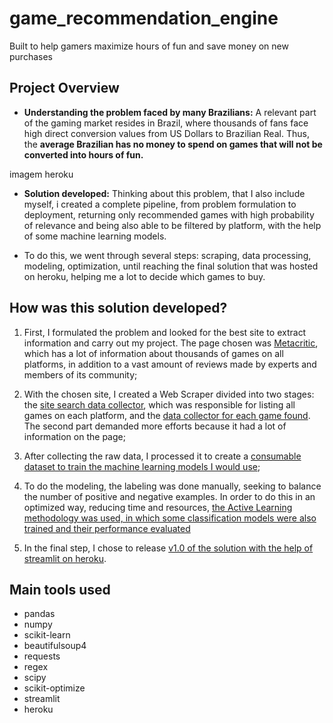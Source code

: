 # game_recommendation_engine
Built to help gamers maximize hours of fun and save money on new purchases


## Project Overview

* **Understanding the problem faced by many Brazilians:**  A relevant part of the gaming market resides in Brazil, where thousands of fans face high direct conversion values from US Dollars to Brazilian Real. Thus, the **average Brazilian has no money to spend on games that will not be converted into hours of fun.**

imagem heroku

* **Solution developed:** Thinking about this problem, that I also include myself, i created a complete pipeline, from problem formulation to deployment, returning only recommended games with high probability of relevance and being also able to be filtered by platform, with the help of some machine learning models.

* To do this, we went through several steps: scraping, data processing, modeling, optimization, until reaching the final solution that was hosted on heroku, helping me a lot to decide which games to buy.


## How was this solution developed?
1. First, I formulated the problem and looked for the best site to extract information and carry out my project. The page chosen was [Metacritic](https://www.metacritic.com/), which has a lot of information about thousands of games on all platforms, in addition to a vast amount of reviews made by experts and members of its community;

2. With the chosen site, I created a Web Scraper divided into two stages: the [site search data collector](https://github.com/mattmagrin/game_recommendation_engine/blob/main/Extraction%20and%20modeling/1_collector_search.ipynb), which was responsible for listing all games on each platform, and the [data collector for each game found](https://github.com/mattmagrin/game_recommendation_engine/blob/main/Extraction%20and%20modeling/2_data_collection_games.ipynb). The second part demanded more efforts because it had a lot of information on the page;

3. After collecting the raw data, I processed it to create a [consumable dataset to train the machine learning models I would use](https://github.com/mattmagrin/game_recommendation_engine/blob/main/Extraction%20and%20modeling/3_data_treatment%20.ipynb);

4. To do the modeling, the labeling was done manually, seeking to balance the number of positive and negative examples. In order to do this in an optimized way, reducing time and resources, [the Active Learning methodology was used, in which some classification models were also trained and their performance evaluated](https://github.com/mattmagrin/game_recommendation_engine/blob/main/Extraction%20and%20modeling/4_modeling___active_learning.ipynb) 

5. In the final step, I chose to release [v1.0 of the solution with the help of streamlit on heroku](https://recomendacaojogosb.herokuapp.com/).

## Main tools used
* pandas
* numpy
* scikit-learn
* beautifulsoup4
* requests
* regex
* scipy
* scikit-optimize
* streamlit
* heroku

